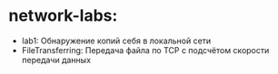 # network-labs:
* lab1: Обнаружение копий себя в локальной сети
* FileTransferring: Передача файла по TCP с подсчётом скорости передачи данных